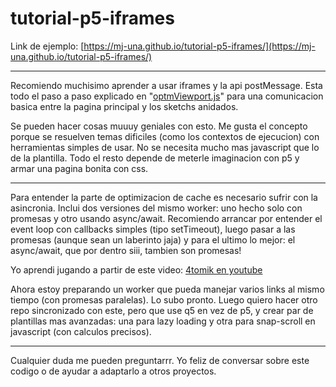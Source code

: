 # tutorial-p5-iframes

Link de ejemplo: [https://mj-una.github.io/tutorial-p5-iframes/](https://mj-una.github.io/tutorial-p5-iframes/)

<hr>

Recomiendo muchisimo aprender a usar iframes y la api postMessage. Esta todo el paso a paso explicado en "[optmViewport.js](https://github.com/mj-una/tutorial-p5-iframes/blob/main/optmViewport.js)" para una comunicacion basica entre la pagina principal y los sketchs anidados.

Se pueden hacer cosas muuuy geniales con esto. Me gusta el concepto porque se resuelven temas dificiles (como los contextos de ejecucion) con herramientas simples de usar. No se necesita mucho mas javascript que lo de la plantilla. Todo el resto depende de meterle imaginacion con p5 y armar una pagina bonita con css. 

<hr>

Para entender la parte de optimizacion de cache es necesario sufrir con la asincronia. Inclui dos versiones del mismo worker: uno hecho solo con promesas y otro usando async/await. Recomiendo arrancar por entender el event loop con callbacks simples (tipo setTimeout), luego pasar a las promesas (aunque sean un laberinto jaja) y para el ultimo lo mejor: el async/await, que por dentro siii, tambien son promesas!

Yo aprendi jugando a partir de este video: [4tomik en youtube](https://youtu.be/dX2lThXc0p4?si=pHalDVe4enRAyWpg)

Ahora estoy preparando un worker que pueda manejar varios links al mismo tiempo (con promesas paralelas). Lo subo pronto. Luego quiero hacer otro repo sincronizado con este, pero que use q5 en vez de p5, y crear par de plantillas mas avanzadas: una para lazy loading y otra para snap-scroll en javascript (con calculos precisos).

<hr>

Cualquier duda me pueden preguntarrr. Yo feliz de conversar sobre este codigo o de ayudar a adaptarlo a otros proyectos.